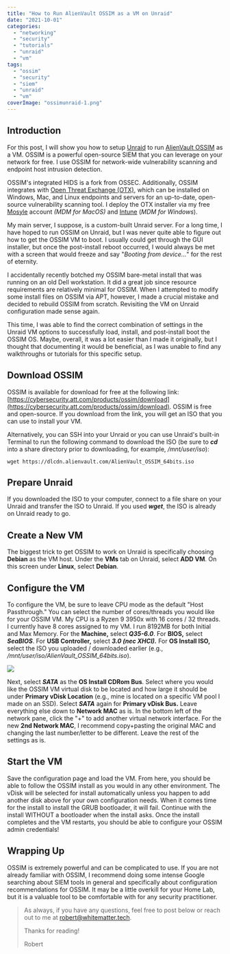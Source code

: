 ```yaml
---
title: "How to Run AlienVault OSSIM as a VM on Unraid"
date: "2021-10-01"
categories:
  - "networking"
  - "security"
  - "tutorials"
  - "unraid"
  - "vm"
tags:
  - "ossim"
  - "security"
  - "siem"
  - "unraid"
  - "vm"
coverImage: "ossimunraid-1.png"
---
```


## Introduction

For this post, I will show you how to setup [Unraid](https://www.unraid.net/) to run [AlienVault OSSIM](https://cybersecurity.att.com/products/ossim) as a VM. OSSIM is a powerful open-source SIEM that you can leverage on your network for free. I use OSSIM for network-wide vulnerability scanning and endpoint host intrusion detection.

OSSIM's integrated HIDS is a fork from OSSEC. Additionally, OSSIM integrates with [Open Threat Exchange (OTX)](https://otx.alienvault.com/), which can be installed on Windows, Mac, and Linux endpoints and servers for an up-to-date, open-source vulnerability scanning tool. I deploy the OTX installer via my free [Mosyle](https://mybusiness.mosyle.com/) account _(MDM for MacOS)_ and [Intune](https://endpoint.microsoft.com/) (_MDM for Windows_).

My main server, I suppose, is a custom-built Unraid server. For a long time, I have hoped to run OSSIM on Unraid, but I was never quite able to figure out how to get the OSSIM VM to boot. I usually could get through the GUI installer, but once the post-install reboot occurred, I would always be met with a screen that would freeze and say "_Booting from device..._" for the rest of eternity.

I accidentally recently botched my OSSIM bare-metal install that was running on an old Dell workstation. It did a great job since resource requirements are relatively minimal for OSSIM. When I attempted to modify some install files on OSSIM via APT, however, I made a crucial mistake and decided to rebuild OSSIM from scratch. Revisiting the VM on Unraid configuration made sense again.

This time, I was able to find the correct combination of settings in the Unraid VM options to successfully load, install, and post-install boot the OSSIM OS. Maybe, overall, it was a lot easier than I made it originally, but I thought that documenting it would be beneficial, as I was unable to find any walkthroughs or tutorials for this specific setup.

## **Download OSSIM**

OSSIM is available for download for free at the following link: [https://cybersecurity.att.com/products/ossim/download](https://cybersecurity.att.com/products/ossim/download). OSSIM is free and open-source. If you download from the link, you will get an ISO that you can use to install your VM.

Alternatively, you can SSH into your Unraid or you can use Unraid's built-in Terminal to run the following command to download the ISO (be sure to **_cd_** into a share directory prior to downloading, for example, _/mnt/user/iso_):

`wget https://dlcdn.alienvault.com/AlienVault_OSSIM_64bits.iso`

## Prepare Unraid

If you downloaded the ISO to your computer, connect to a file share on your Unraid and transfer the ISO to Unraid. If you used **_wget_**, the ISO is already on Unraid ready to go.

## **Create a New VM**

The biggest trick to get OSSIM to work on Unraid is specifically choosing **Debian** as the VM host. Under the **VMs** tab on Unraid, select **ADD VM**. On this screen under **Linux**, select **Debian**.

## Configure the VM

To configure the VM, be sure to leave CPU mode as the default "Host Passthrough." You can select the number of cores/threads you would like for your OSSIM VM. My CPU is a Ryzen 9 3950x with 16 cores / 32 threads. I currently have 8 cores assigned to my VM. I run 8192MB for both Initial and Max Memory. For the **Machine,** select **_Q35-6.0_**. For **BIOS,** select **_SeaBIOS_**. For **USB Controller,** select **_3.0 (nec XHCI)._** For **OS Install ISO,** select the ISO you uploaded / downloaded earlier (e.g., _/mnt/user/iso/AlienVault\_OSSIM\_64bits.iso_).

![](/posts/images/Screen-Shot-2021-10-01-at-1.50.01-PM-1024x857.png)

Next, select **_SATA_** as the **OS Install CDRom Bus**. Select where you would like the OSSIM VM virtual disk to be located and how large it should be under **Primary vDisk Location** (e.g., mine is located on a specific VM pool I made on an SSD). Select **_SATA_** again for **Primary vDisk Bus.** Leave everything else down to **Network MAC** as is. In the bottom left of the network pane, click the "+" to add another virtual network interface. For the new **2nd Network MAC**, I recommend copy+pasting the original MAC and changing the last number/letter to be different. Leave the rest of the settings as is.

## Start the VM

Save the configuration page and load the VM. From here, you should be able to follow the OSSIM install as you would in any other environment. The vDisk will be selected for install automatically unless you happen to add another disk above for your own configuration needs. When it comes time for the install to install the GRUB bootloader, it will fail. Continue with the install WITHOUT a bootloader when the install asks. Once the install completes and the VM restarts, you should be able to configure your OSSIM admin credentials!

## Wrapping Up

OSSIM is extremely powerful and can be complicated to use. If you are not already familiar with OSSIM, I recommend doing some intense Google searching about SIEM tools in general and specifically about configuration recommendations for OSSIM. It may be a little overkill for your Home Lab, but it is a valuable tool to be comfortable with for any security practitioner.

> As always, if you have any questions, feel free to post below or reach out to me at [robert@whitematter.tech](mailto:robert@whitematter.tech).
>
> Thanks for reading!
>
> Robert

